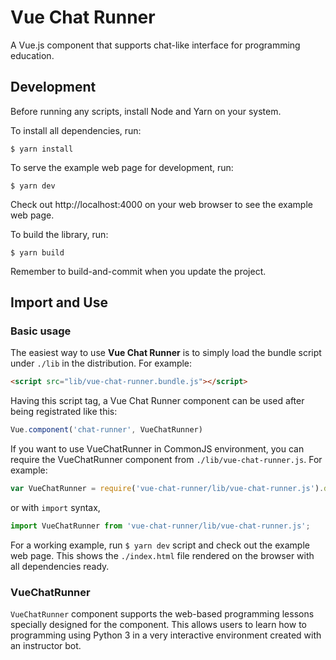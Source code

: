 # Vue Chat Runner

A Vue.js component that supports chat-like interface for programming education.

## Development

Before running any scripts, install Node and Yarn on your system.

To install all dependencies, run: 

```
$ yarn install
```

To serve the example web page for development, run:

```
$ yarn dev
```

Check out http://localhost:4000 on your web browser to see the example web page.

To build the library, run:

```
$ yarn build
```

Remember to build-and-commit when you update the project. 

## Import and Use

### Basic usage

The easiest way to use **Vue Chat Runner** is to simply load the bundle script under `./lib` in the distribution. For example:

```html
<script src="lib/vue-chat-runner.bundle.js"></script>
```

Having this script tag, a Vue Chat Runner component can be used after being registrated like this:

```javascript
Vue.component('chat-runner', VueChatRunner)
```

If you want to use VueChatRunner in CommonJS environment, you can require the VueChatRunner component from `./lib/vue-chat-runner.js`. For example:

```javascript
var VueChatRunner = require('vue-chat-runner/lib/vue-chat-runner.js').default;
```

or with `import` syntax, 

```javascript
import VueChatRunner from 'vue-chat-runner/lib/vue-chat-runner.js';
```

For a working example, run `$ yarn dev` script and check out the example web page. This shows the `./index.html` file rendered on the browser with all dependencies ready.

### VueChatRunner

`VueChatRunner` component supports the web-based programming lessons specially designed for the component. This allows users to learn how to programming using Python 3 in a very interactive environment created with an instructor bot. 
